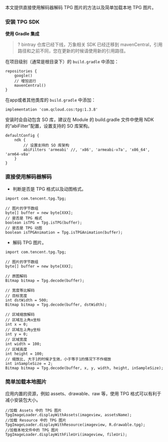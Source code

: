 
本文提供直接使用解码器解码 TPG 图片的方法以及简单加载本地 TPG 图片。


### 安装 TPG SDK

**使用 Gradle 集成**
>? bintray 仓库已经下线，万象相关 SDK 已经迁移到 mavenCentral，引用路径和之前不同，您在更新的时候请使用新的引用路径。
>

在项目级别（通常是根目录下）的 `build.gradle` 中添加：
```
repositories {
    google()
    // 增加这行
    mavenCentral() 
}
```

在app或者其他类库的 `build.gradle` 中添加：

```
implementation 'com.qcloud.cos:tpg:1.3.8'    
```

安装时会自动包含 SO 库，建议在 Module 的 build.gradle 文件中使用 NDK 的“abiFilter”配置，设置支持的 SO 库架构。

```
defaultConfig {
    ndk {
        // 设置支持的 SO 库架构
        abiFilters 'armeabi' //, 'x86', 'armeabi-v7a', 'x86_64', 'arm64-v8a'
    }
}
```

### 直接使用解码器解码

- 判断是否是 TPG 格式以及动图格式。
```
import com.tencent.tpg.Tpg;  

// 图片的字节数组
byte[] buffer = new byte[XXX];
// 是否是 TPG 格式
boolean isTPG = Tpg.isTPG(buffer);
// 是否是 TPG 动图 
boolean isTPGAnimation = Tpg.isTPGAnimation(buffer);
```

- 解码 TPG 图片。
```
import com.tencent.tpg.Tpg;  

// 图片的字节数组
byte[] buffer = new byte[XXX];

// 原图解码
Bitmap bitmap = Tpg.decode(buffer);

// 宽度等比解码
// 目标宽度
int dstWidth = 500; 
Bitmap bitmap = Tpg.decode(buffer, dstWidth);

// 区域缩放解码
// 区域左上角x坐标
int x = 0;
// 区域左上角y坐标
int y = 0;
// 区域宽度
int width = 100;
// 区域高度
int height = 100;
// 缩放比, 大于1的时候才生效，小于等于1的情况下不作缩放
int inSampleSize = 2;
Bitmap bitmap = Tpg.decode(buffer, x, y, width, height, inSampleSize);
```

### 简单加载本地图片

应用内置的资源，例如 assets、drawable、raw 等，使用 TPG 格式可以有利于减小安装包大小。

```
//加载 Assets 中的 TPG 图片
TpgImageLoader.displayWithAssets(imageview, assetsName);
//加载 Resource 中的 TPG 图片
TpgImageLoader.displayWithResource(imageview, R.drawable.tpg);
//加载本地文件中的 TPG 图片
TpgImageLoader.displayWithFileUri(imageview, fileUri);
```
